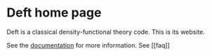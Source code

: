 # Deft home page

Deft is a classical density-functional theory code. This is its website.

See the [documentation](index) for more information. See [[faq]]
